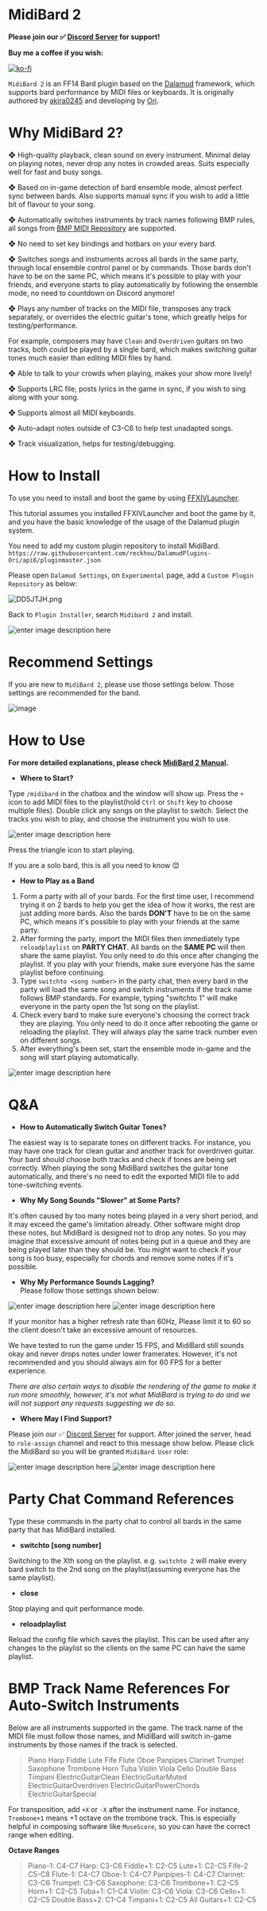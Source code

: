 

# **MidiBard 2**

**Please join our ✅ [Discord Server](https://discord.gg/xvNhquhnVT) for support!**

**Buy me a coffee if you wish:**

[![ko-fi](https://ko-fi.com/img/githubbutton_sm.svg)](https://ko-fi.com/L3L6CQMMD)

`MidiBard 2` is an FF14 Bard plugin based on the [Dalamud](https://github.com/goatcorp/Dalamud) framework, which supports bard performance by MIDI files or keyboards. It is originally authored by [akira0245](https://github.com/akira0245/MidiBard) and developing by [Ori](https://github.com/reckhou/MidiBard2).


# Why MidiBard 2?

❖ High-quality playback, clean sound on every instrument. Minimal delay on playing notes, never drop any notes in crowded areas. Suits especially well for fast and busy songs.

❖ Based on in-game detection of bard ensemble mode, almost perfect sync between bards. Also supports manual sync if you wish to add a little bit of flavour to your song.

❖ Automatically switches instruments by track names following BMP rules, all songs from [BMP MIDI Repository](https://bmp.trotlinebeercan.com/) are supported.

❖ No need to set key bindings and hotbars on your every bard.

❖ Switches songs and instruments across all bards in the same party, through local ensemble control panel or by commands. Those bards don't have to be on the same PC, which means it's possible to play with your friends, and everyone starts to play automatically by following the ensemble mode, no need to countdown on Discord anymore!

❖ Plays any number of tracks on the MIDI file, transposes any track separately, or overrides the electric guitar's tone, which greatly helps for testing/performance. 

For example, composers may have `Clean` and `Overdriven` guitars on two tracks, both could be played by a single bard, which makes switching guitar tones much easier than editing MIDI files by hand.

❖ Able to talk to your crowds when playing, makes your show more lively!

❖ Supports LRC file, posts lyrics in the game in sync, if you wish to sing along with your song.

❖ Supports almost all MIDI keyboards.

❖ Auto-adapt notes outside of C3-C6 to help test unadapted songs.

❖ Track visualization, helps for testing/debugging.

# How to Install
To use you need to install and boot the game by using [FFXIVLauncher](https://github.com/goatcorp/FFXIVQuickLauncher).

This tutorial assumes you installed FFXIVLauncher and boot the game by it, and you have the basic knowledge of the usage of the Dalamud plugin system.

You need to add my custom plugin repository to install MidiBard.  
`https://raw.githubusercontent.com/reckhou/DalamudPlugins-Ori/api6/pluginmaster.json` 

Please open ``Dalamud Settings``, on ``Experimental`` page, add a ``Custom Plugin Repository`` as below:

![DD5JTJH.png](https://i.imgur.com/ryHkqnU.png)

Back to `Plugin Installer`, search `Midibard 2` and install.

![enter image description here](https://i.imgur.com/LB6UMEk.png)

# Recommend Settings

If you are new to `MidiBard 2`, please use those settings below. Those settings are recommended for the band.

![image](https://i.imgur.com/mGXTy0O.png)

# How to Use

**For more detailed explanations, please check [MidiBard 2 Manual](https://raw.githubusercontent.com/reckhou/MidiBard2/v2-api6-stable/Manual/Midibard_Manual.pdf).**

* **Where to Start?**  

Type `/midibard` in the chatbox and the window will show up. Press the `+` icon to add MIDI files to the playlist(hold `Ctrl` or `Shift` key to choose multiple files).  Double click any songs on the playlist to switch. Select the tracks you wish to play, and choose the instrument you wish to use. 

![enter image description here](https://i.imgur.com/Iu9wVyQ.png)

Press the triangle icon to start playing.

If you are a solo bard, this is all you need to know 😊

* **How to Play as a Band**  

1. Form a party with all of your bards. For the first time user, I recommend trying it on 2 bards to help you get the idea of how it works, the rest are just adding more bards. Also the bards **DON'T** have to be on the same PC, which means it's possible to play with your friends at the same party.
2. After forming the party, import the MIDI files then immediately type `reloadplaylist` on **PARTY CHAT**. All bards on the **SAME PC** will then share the same playlist. You only need to do this once after changing the playlist. If you play with your friends, make sure everyone has the same playlist before continuing.
3. Type `switchto <song number>` in the party chat, then every bard in the party will load the same song and switch instruments if the track name follows BMP standards. For example, typing "switchto 1" will make everyone in the party open the 1st song on the playlist.
4. Check every bard to make sure everyone's choosing the correct track they are playing. You only need to do it once after rebooting the game or reloading the playlist. They will always play the same track number even on different songs.
5. After everything's been set, start the ensemble mode in-game and the song will start playing automatically.

![enter image description here](https://i.imgur.com/ZxsXKKp.png)



# Q&A

* **How to Automatically Switch Guitar Tones?**

The easiest way is to separate tones on different tracks. For instance, you may have one track for clean guitar and another track for overdriven guitar. Your bard should choose both tracks and check if tones are being set correctly. When playing the song MidiBard switches the guitar tone automatically, and there's no need to edit the exported MIDI file to add tone-switching events.

* **Why My Song Sounds "Slower" at Some Parts?**

It's often caused by too many notes being played in a very short period, and it may exceed the game's limitation already. Other software might drop these notes, but MidiBard is designed not to drop any notes. So you may imagine that excessive amount of notes being put in a queue and they are being played later than they should be. You might want to check if your song is too busy, especially for chords and remove some notes if it's possible.

* **Why My Performance Sounds Lagging?**  
Please follow those settings shown below:

![enter image description here](https://i.imgur.com/Sjvx8Df.png)
![enter image description here](https://i.imgur.com/nYNkUUO.png)

If your monitor has a higher refresh rate than 60Hz, Please limit it to 60 so the client doesn't take an excessive amount of resources.

We have tested to run the game under 15 FPS, and MidiBard still sounds okay and never drops notes under lower framerates. However, it's not recommended and you should always aim for 60 FPS for a better experience.

*There are also certain ways to disable the rendering of the game to make it run more smoothly, however, it's not what MidiBard is trying to do and we will not support any requests suggesting we do so.*

* **Where May I Find Support?**

Please join our ✅ [Discord Server](https://discord.gg/xvNhquhnVT) for support. After joined the server, head to `role-assign` channel and react to this message show below. Please click the MidiBard so you will be granted `MidiBard User` role:

![enter image description here](https://i.imgur.com/lccLSDv.png)
![enter image description here](https://i.imgur.com/2vMGfnP.png)

# Party Chat Command References

Type these commands in the party chat to control all bards in the same party that has MidiBard installed.

* **switchto [song number]**

Switching to the Xth song on the playlist. e.g. `switchto 2` will make every bard switch to the 2nd song on the playlist(assuming everyone has the same playlist).
* **close**

Stop playing and quit performance mode.

*  **reloadplaylist**

Reload the config file which saves the playlist. This can be used after any changes to the playlist so the clients on the same PC can have the same playlist.

# BMP Track Name References For Auto-Switch Instruments

Below are all instruments supported in the game. The track name of the MIDI file must follow those names, and MidiBard will switch in-game instruments by those names if the track is selected.

>Piano
>Harp
>Fiddle
>Lute
>Fife
>Flute
>Oboe
>Panpipes
>Clarinet
>Trumpet
>Saxophone
>Trombone
>Horn
>Tuba
>Violin
>Viola
>Cello
>Double Bass
>Timpani
>ElectricGuitarClean 
>ElectricGuitarMuted 
>ElectricGuitarOverdriven
>ElectricGuitarPowerChords 
>ElectricGuitarSpecial

For transposition, add `+X` or `-X` after the instrument name. For instance, `Trombone+1` means +1 octave on the trombone track. This is especially helpful in composing software like `MuseScore`, so you can have the correct range when editing.

**Octave Ranges**

>Piano-1: C4-C7 
>Harp: C3-C6 
>Fiddle+1: C2-C5 
>Lute+1: C2-C5
>Fife-2 C5-C8 
>Flute-1: C4-C7 
>Oboe-1: C4-C7 
>Panpipes-1: C4-C7 
>Clarinet: C3-C6
>Trumpet: C3-C6 
>Saxophone: C3-C6
>Trombone+1: C2-C5
>Horn+1: C2-C5
>Tuba+1: C1-C4
>Violin: C3-C6
>Viola: C3-C6
>Cello+1: C2-C5
>Double Bass+2: C1-C4
>Timpani+1: C2-C5
>All Guitars+1: C2-C5
